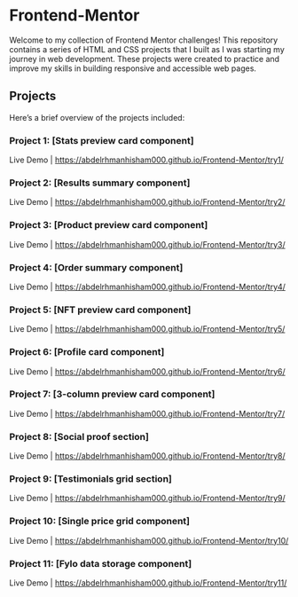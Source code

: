# Frontend-Mentor
Welcome to my collection of Frontend Mentor challenges! This repository contains a series of HTML and CSS projects that I built as I was starting my journey in web development. These projects were created to practice and improve my skills in building responsive and accessible web pages.

## Projects
Here’s a brief overview of the projects included:

### Project 1: [Stats preview card component]
Live Demo | https://abdelrhmanhisham000.github.io/Frontend-Mentor/try1/

### Project 2: [Results summary component]
Live Demo | https://abdelrhmanhisham000.github.io/Frontend-Mentor/try2/

### Project 3: [Product preview card component]
Live Demo | https://abdelrhmanhisham000.github.io/Frontend-Mentor/try3/

### Project 4: [Order summary component]
Live Demo | https://abdelrhmanhisham000.github.io/Frontend-Mentor/try4/

### Project 5: [NFT preview card component]
Live Demo | https://abdelrhmanhisham000.github.io/Frontend-Mentor/try5/

### Project 6: [Profile card component]
Live Demo | https://abdelrhmanhisham000.github.io/Frontend-Mentor/try6/

### Project 7: [3-column preview card component]
Live Demo | https://abdelrhmanhisham000.github.io/Frontend-Mentor/try7/

### Project 8: [Social proof section]
Live Demo | https://abdelrhmanhisham000.github.io/Frontend-Mentor/try8/

### Project 9: [Testimonials grid section]
Live Demo | https://abdelrhmanhisham000.github.io/Frontend-Mentor/try9/

### Project 10: [Single price grid component]
Live Demo | https://abdelrhmanhisham000.github.io/Frontend-Mentor/try10/

### Project 11: [Fylo data storage component]
Live Demo | https://abdelrhmanhisham000.github.io/Frontend-Mentor/try11/


